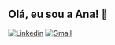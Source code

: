 ## Olá, eu sou a Ana! 👋

[![Linkedin](https://img.shields.io/badge/LinkedIn-0077B5?style=for-the-badge&logo=linkedin&logoColor=white)](https://www.linkedin.com/in/ana-carolina-matosinhos-porto/)
[![Gmail](https://img.shields.io/badge/Gmail-D14836?style=for-the-badge&logo=gmail&logoColor=white)](mailto:carolinamatosinhos98@gmail.com)
